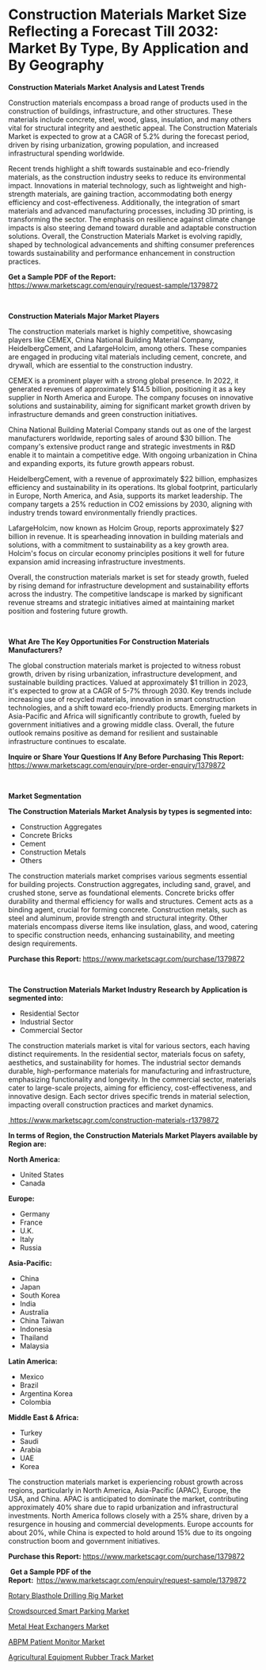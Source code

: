 <p><h1>Construction Materials Market Size Reflecting a Forecast Till 2032: Market By Type, By Application and By Geography</h1></p><p><strong>Construction Materials Market Analysis and Latest Trends</strong></p>
<p><p>Construction materials encompass a broad range of products used in the construction of buildings, infrastructure, and other structures. These materials include concrete, steel, wood, glass, insulation, and many others vital for structural integrity and aesthetic appeal. The Construction Materials Market is expected to grow at a CAGR of 5.2% during the forecast period, driven by rising urbanization, growing population, and increased infrastructural spending worldwide.</p><p>Recent trends highlight a shift towards sustainable and eco-friendly materials, as the construction industry seeks to reduce its environmental impact. Innovations in material technology, such as lightweight and high-strength materials, are gaining traction, accommodating both energy efficiency and cost-effectiveness. Additionally, the integration of smart materials and advanced manufacturing processes, including 3D printing, is transforming the sector. The emphasis on resilience against climate change impacts is also steering demand toward durable and adaptable construction solutions. Overall, the Construction Materials Market is evolving rapidly, shaped by technological advancements and shifting consumer preferences towards sustainability and performance enhancement in construction practices.</p></p>
<p><strong>Get a Sample PDF of the Report:&nbsp;</strong> <a href="https://www.marketscagr.com/enquiry/request-sample/1379872?utm_campaign=1868&utm_medium=2&utm_source=Github&utm_content=ia&utm_term=22032025&utm_id=construction-materials">https://www.marketscagr.com/enquiry/request-sample/1379872</a></p>
<p>&nbsp;</p>
<p><strong>Construction Materials Major Market Players</strong></p>
<p><p>The construction materials market is highly competitive, showcasing players like CEMEX, China National Building Material Company, HeidelbergCement, and LafargeHolcim, among others. These companies are engaged in producing vital materials including cement, concrete, and drywall, which are essential to the construction industry.</p><p>CEMEX is a prominent player with a strong global presence. In 2022, it generated revenues of approximately $14.5 billion, positioning it as a key supplier in North America and Europe. The company focuses on innovative solutions and sustainability, aiming for significant market growth driven by infrastructure demands and green construction initiatives.</p><p>China National Building Material Company stands out as one of the largest manufacturers worldwide, reporting sales of around $30 billion. The company's extensive product range and strategic investments in R&D enable it to maintain a competitive edge. With ongoing urbanization in China and expanding exports, its future growth appears robust.</p><p>HeidelbergCement, with a revenue of approximately $22 billion, emphasizes efficiency and sustainability in its operations. Its global footprint, particularly in Europe, North America, and Asia, supports its market leadership. The company targets a 25% reduction in CO2 emissions by 2030, aligning with industry trends toward environmentally friendly practices.</p><p>LafargeHolcim, now known as Holcim Group, reports approximately $27 billion in revenue. It is spearheading innovation in building materials and solutions, with a commitment to sustainability as a key growth area. Holcim's focus on circular economy principles positions it well for future expansion amid increasing infrastructure investments.</p><p>Overall, the construction materials market is set for steady growth, fueled by rising demand for infrastructure development and sustainability efforts across the industry. The competitive landscape is marked by significant revenue streams and strategic initiatives aimed at maintaining market position and fostering future growth.</p></p>
<p>&nbsp;</p>
<p><strong>What Are The Key Opportunities For Construction Materials Manufacturers?</strong></p>
<p><p>The global construction materials market is projected to witness robust growth, driven by rising urbanization, infrastructure development, and sustainable building practices. Valued at approximately $1 trillion in 2023, it's expected to grow at a CAGR of 5-7% through 2030. Key trends include increasing use of recycled materials, innovation in smart construction technologies, and a shift toward eco-friendly products. Emerging markets in Asia-Pacific and Africa will significantly contribute to growth, fueled by government initiatives and a growing middle class. Overall, the future outlook remains positive as demand for resilient and sustainable infrastructure continues to escalate.</p></p>
<p><strong>Inquire or Share Your Questions If Any Before Purchasing This Report:</strong> <a href="https://www.marketscagr.com/enquiry/pre-order-enquiry/1379872?utm_campaign=1868&utm_medium=2&utm_source=Github&utm_content=ia&utm_term=22032025&utm_id=construction-materials">https://www.marketscagr.com/enquiry/pre-order-enquiry/1379872</a></p>
<p>&nbsp;</p>
<p><strong>Market Segmentation</strong></p>
<p><strong>The Construction Materials Market Analysis by types is segmented into:</strong></p>
<p><ul><li>Construction Aggregates</li><li>Concrete Bricks</li><li>Cement</li><li>Construction Metals</li><li>Others</li></ul></p>
<p><p>The construction materials market comprises various segments essential for building projects. Construction aggregates, including sand, gravel, and crushed stone, serve as foundational elements. Concrete bricks offer durability and thermal efficiency for walls and structures. Cement acts as a binding agent, crucial for forming concrete. Construction metals, such as steel and aluminum, provide strength and structural integrity. Other materials encompass diverse items like insulation, glass, and wood, catering to specific construction needs, enhancing sustainability, and meeting design requirements.</p></p>
<p><strong>Purchase this Report:&nbsp;</strong><a href="https://www.marketscagr.com/purchase/1379872?utm_campaign=1868&utm_medium=2&utm_source=Github&utm_content=ia&utm_term=22032025&utm_id=construction-materials">https://www.marketscagr.com/purchase/1379872</a></p>
<p>&nbsp;</p>
<p><strong>The Construction Materials Market Industry Research by Application is segmented into:</strong></p>
<p><ul><li>Residential Sector</li><li>Industrial Sector</li><li>Commercial Sector</li></ul></p>
<p><p>The construction materials market is vital for various sectors, each having distinct requirements. In the residential sector, materials focus on safety, aesthetics, and sustainability for homes. The industrial sector demands durable, high-performance materials for manufacturing and infrastructure, emphasizing functionality and longevity. In the commercial sector, materials cater to large-scale projects, aiming for efficiency, cost-effectiveness, and innovative design. Each sector drives specific trends in material selection, impacting overall construction practices and market dynamics.</p></p>
<p><a href="https://www.marketscagr.com/construction-materials-r1379872?utm_campaign=1868&utm_medium=2&utm_source=Github&utm_content=ia&utm_term=22032025&utm_id=construction-materials">&nbsp;https://www.marketscagr.com/construction-materials-r1379872</a></p>
<p><strong>In terms of Region, the Construction Materials Market Players available by Region are:</strong></p>
<p>
    <p> <strong> North America: </strong>
        <ul>
            <li>United States</li>
            <li>Canada</li>
        </ul>
        </p> 
    <p> <strong> Europe: </strong>
        <ul>
            <li>Germany</li>
            <li>France</li>
            <li>U.K.</li>
            <li>Italy</li>
            <li>Russia</li>
        </ul>
        </p> 
    <p> <strong> Asia-Pacific: </strong>
        <ul>
            <li>China</li>
            <li>Japan</li>
            <li>South Korea</li>
            <li>India</li>
            <li>Australia</li>
            <li>China Taiwan</li>
            <li>Indonesia</li>
            <li>Thailand</li>
            <li>Malaysia</li>
        </ul>
        </p> 
    <p> <strong> Latin America: </strong>
        <ul>
            <li>Mexico</li>
            <li>Brazil</li>
            <li>Argentina Korea</li>
            <li>Colombia</li>
        </ul>
        </p> 
    <p> <strong> Middle East & Africa: </strong>
        <ul>
            <li>Turkey</li>
            <li>Saudi</li>
            <li>Arabia</li>
            <li>UAE</li>
            <li>Korea</li>
        </ul>
    </p>
    </p>
<p><p>The construction materials market is experiencing robust growth across regions, particularly in North America, Asia-Pacific (APAC), Europe, the USA, and China. APAC is anticipated to dominate the market, contributing approximately 40% share due to rapid urbanization and infrastructural investments. North America follows closely with a 25% share, driven by a resurgence in housing and commercial developments. Europe accounts for about 20%, while China is expected to hold around 15% due to its ongoing construction boom and government initiatives.</p></p>
<p><strong>Purchase this Report: </strong><a href="https://www.marketscagr.com/purchase/1379872?utm_campaign=1868&utm_medium=2&utm_source=Github&utm_content=ia&utm_term=22032025&utm_id=construction-materials">https://www.marketscagr.com/purchase/1379872</a></p>
<p>&nbsp;<strong>Get a Sample PDF of the Report:&nbsp;&nbsp;</strong><a href="https://www.marketscagr.com/enquiry/request-sample/1379872?utm_campaign=1868&utm_medium=2&utm_source=Github&utm_content=ia&utm_term=22032025&utm_id=construction-materials">https://www.marketscagr.com/enquiry/request-sample/1379872</a></p>
<p><strong></strong></p>
<p><p><a href="https://github.com/Krish2023na/Market-Research-Report-List-7/blob/main/rotary-blasthole-drilling-rig-market.md?utm_campaign=1868&utm_medium=2&utm_source=Github&utm_content=ia&utm_term=22032025&utm_id=construction-materials">Rotary Blasthole Drilling Rig Market</a></p><p><a href="https://github.com/knazsdadeyvw/Market-Research-Report-List-1/blob/main/crowdsourced-smart-parking-market.md?utm_campaign=1868&utm_medium=2&utm_source=Github&utm_content=ia&utm_term=22032025&utm_id=construction-materials">Crowdsourced Smart Parking Market</a></p><p><a href="https://github.com/RickHolmes3/Market-Research-Report-List-7/blob/main/metal-heat-exchangers-market.md?utm_campaign=1868&utm_medium=2&utm_source=Github&utm_content=ia&utm_term=22032025&utm_id=construction-materials">Metal Heat Exchangers Market</a></p><p><a href="https://github.com/aarenlazosw3/Market-Research-Report-List-1/blob/main/abpm-patient-monitor-market.md?utm_campaign=1868&utm_medium=2&utm_source=Github&utm_content=ia&utm_term=22032025&utm_id=construction-materials">ABPM Patient Monitor Market</a></p><p><a href="https://github.com/goliareanoyh/Market-Research-Report-List-1/blob/main/agricultural-equipment-rubber-track-market.md?utm_campaign=1868&utm_medium=2&utm_source=Github&utm_content=ia&utm_term=22032025&utm_id=construction-materials">Agricultural Equipment Rubber Track Market</a></p></p>